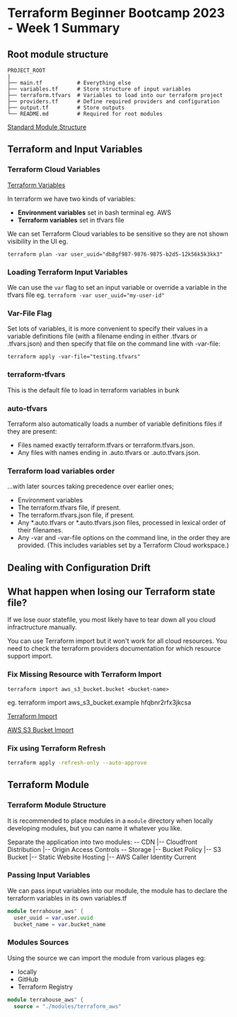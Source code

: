 # Terraform Beginner Bootcamp 2023 - Week 1 Summary

## Root module structure
```
PROJECT_ROOT
|
├── main.tf           # Everything else
├── variables.tf      # Store structure of input variables
├── terraform.tfvars  # Variables to load into our terraform project
├── providers.tf      # Define required providers and configuration
├── output.tf         # Store outputs
└── README.md         # Required for root modules
```
[Standard Module Structure](https://developer.hashicorp.com/terraform/language/develop/structure)

## Terraform and Input Variables

### Terraform Cloud Variables
[Terraform Variables](https://developer.hashicorp.com/terraform/language/values/variables)

In terraform we have two kinds of variables:
- **Environment variables** set in bash terminal eg. AWS
- **Terraform variables**   set in tfvars file

We can set Terraform Cloud variables to be sensitive so they are not shown visibility in the UI eg.
```
terraform plan -var user_uuid="db8gf987-9876-9875-b2d5-12k56k5k3kk3"
```

### Loading Terraform Input Variables

We can use the `var` flag to set an input variable or override a variable in the tfvars file eg. `terraform -var user_uuid="my-user-id"`

### Var-File Flag

Set lots of variables, it is more convenient to specify their values in a variable definitions file (with a filename ending in either .tfvars or .tfvars.json) and then specify that file on the command line with -var-file:
```
terraform apply -var-file="testing.tfvars"
```

### terraform-tfvars

This is the default file to load in terraform variables in bunk

### auto-tfvars

Terraform also automatically loads a number of variable definitions files if they are present:
- Files named exactly terraform.tfvars or terraform.tfvars.json.
- Any files with names ending in .auto.tfvars or .auto.tfvars.json.

### Terraform load variables order
...with later sources taking precedence over earlier ones;

- Environment variables
- The terraform.tfvars file, if present.
- The terraform.tfvars.json file, if present.
- Any *.auto.tfvars or *.auto.tfvars.json files, processed in lexical order of their filenames.
- Any -var and -var-file options on the command line, in the order they are provided. (This includes variables set by a Terraform Cloud workspace.)

## Dealing with Configuration Drift

## What happen when losing our Terraform state file?

If we lose ouor statefile, you most likely have to tear down all you cloud infractructure manually.

You can use Terraform import but it won't work for all cloud resources. You need to check the terraform providers documentation for which resource support import.

### Fix Missing Resource with Terraform Import

`terraform import aws_s3_bucket.bucket <bucket-name>`

eg. terraform import aws_s3_bucket.example hfqbnr2rfx3jkcsa

[Terraform Import](https://developer.hashicorp.com/terraform/cli/import)

[AWS S3 Bucket Import](https://registry.terraform.io/providers/hashicorp/aws/latest/docs/resources/)

### Fix using Terraform Refresh

```sh
terraform apply -refresh-only --auto-approve
```

## Terraform Module

### Terraform Module Structure

It is recommended to place modules in a `module` directory when locally developing modules, 
but you can name it whatever you like.

Separate the application into two modules:
-- CDN
|-- Cloudfront Distribution
|-- Origin Access Controls
-- Storage
|-- Bucket Policy
|-- S3 Bucket
|-- Static Website Hosting
|-- AWS Caller Identity Current

### Passing Input Variables
We can pass input variables into our module, 
the module has to declare the terraform variables in its own variables.tf
```tf
module terrahouse_aws" {
  user_uuid = var.user.uuid
  bucket_name = var.bucket_name
```

### Modules Sources
Using the source we can import the module from various plages eg:
- locally
- GitHub
- Terraform Registry

```tf
module terrahouse_aws" {
  source = "./modules/terraform_aws"
```

